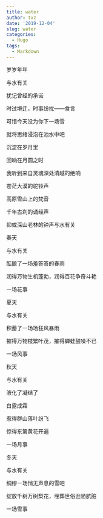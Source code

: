 ```yaml
---
title: water
author: txz
date: '2019-12-04'
slug: water
categories:
  - Hugo
tags:
  - Markdown
---
```


> 

岁岁年年


与水有关

犹记曾经的承诺

时过境迁，时事纷扰——食言

可惜今天没为你下一场雪

就将思绪浸泡在池水中吧

沉淀在岁月里

回响在月圆之时

我听到来自灵魂深处清越的绝响

苍茫大漠的驼铃声

高原雪山上的梵音

千年古刹的诵经声

抑或深山老林的钟声与水有关

> 

春天

与水有关

酝酿了一场羞答答的春雨

润得万物生机蓬勃，润得百花争奇斗艳

一场花事

>  

夏天

与水有关

积蓄了一场场狂风暴雨

摧得万物枝繁叶茂，摧得蝉蛙鼓噪不已

一场风事
>  

秋天

与水有关

液化了凝结了 

白露成霜

惹得群山落叶纷飞

惊得东篱黄花开遍

一场月事

>  

冬天

与水有关

绸缪一场悄无声息的雪吧

绽放千树万树梨花，埋葬世俗丑陋肮脏

一场雪事

